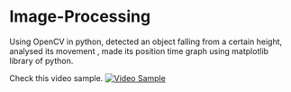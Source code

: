 # Image-Processing

Using OpenCV in python, detected an object falling from a certain height, analysed its movement , made its position time graph using matplotlib library of python.

Check this video sample.
[![Video Sample](doc/youtube.gif)]()
